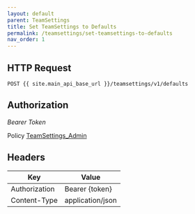```yaml
---
layout: default
parent: TeamSettings
title: Set TeamSettings to Defaults
permalink: /teamsettings/set-teamsettings-to-defaults
nav_order: 1
---
```



## HTTP Request

```
POST {{ site.main_api_base_url }}/teamsettings/v1/defaults
```


## Authorization

*Bearer Token*

Policy
[TeamSettings_Admin]({{site.url}}{{site.baseurl}}/authentication/policies#teamsettings_admin)


## Headers

| Key     | Value        |
| ----------- | ----------- |
| Authorization | Bearer {token}      |
| Content-Type | application/json      |

